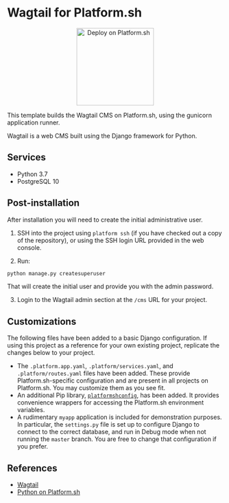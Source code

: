 # Wagtail for Platform.sh

<p align="center">
<a href="https://console.platform.sh/projects/create-project?template=https://raw.githubusercontent.com/platformsh/template-builder/master/templates/wagtail/.platform.template.yaml&utm_content=wagtail&utm_source=github&utm_medium=button&utm_campaign=deploy_on_platform">
    <img src="https://platform.sh/images/deploy/lg-blue.svg" alt="Deploy on Platform.sh" width="180px" />
</a>
</p>

This template builds the Wagtail CMS on Platform.sh, using the gunicorn application runner.

Wagtail is a web CMS built using the Django framework for Python.

## Services

* Python 3.7
* PostgreSQL 10

## Post-installation

After installation you will need to create the initial administrative user.

1. SSH into the project using `platform ssh` (if you have checked out a copy of the repository), or using the SSH login URL provided in the web console.

2. Run:

```python
python manage.py createsuperuser
```

That will create the initial user and provide you with the admin password.

3. Login to the Wagtail admin section at the `/cms` URL for your project.

## Customizations

The following files have been added to a basic Django configuration.  If using this project as a reference for your own existing project, replicate the changes below to your project.

* The `.platform.app.yaml`, `.platform/services.yaml`, and `.platform/routes.yaml` files have been added.  These provide Platform.sh-specific configuration and are present in all projects on Platform.sh.  You may customize them as you see fit.
* An additional Pip library, [`platformshconfig`](https://github.com/platformsh/config-reader-python), has been added.  It provides convenience wrappers for accessing the Platform.sh environment variables.
* A rudimentary `myapp` application is included for demonstration purposes.  In particular, the `settings.py` file is set up to configure Django to connect to the correct database, and run in Debug mode when not running the `master` branch.  You are free to change that configuration if you prefer.

## References

* [Wagtail](https://wagtail.io/)
* [Python on Platform.sh](https://docs.platform.sh/languages/python.html)

